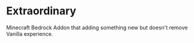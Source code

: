 # Extraordinary
Minecraft Bedrock Addon that adding something new but doesn't remove Vanilla experience.
